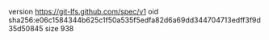 version https://git-lfs.github.com/spec/v1
oid sha256:e06c1584344b625c1f50a535f5edfa82d6a69dd344704713edff3f9d35d50845
size 938
